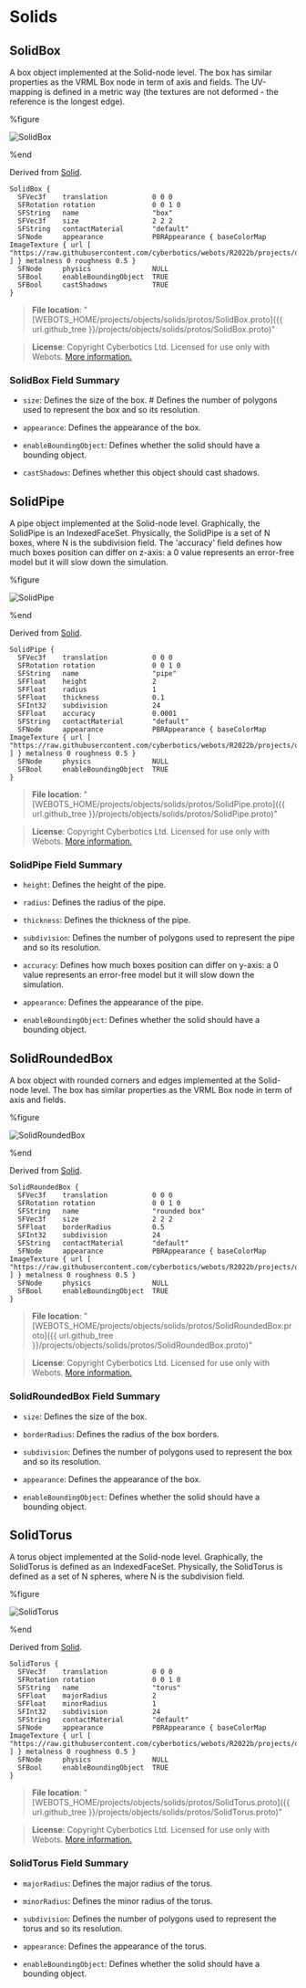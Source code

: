 # Solids

## SolidBox

A box object implemented at the Solid-node level.
The box has similar properties as the VRML Box node in term of axis and fields.
The UV-mapping is defined in a metric way (the textures are not deformed - the reference is the longest edge).

%figure

![SolidBox](images/objects/solids/SolidBox/model.thumbnail.png)

%end

Derived from [Solid](../reference/solid.md).

```
SolidBox {
  SFVec3f    translation           0 0 0
  SFRotation rotation              0 0 1 0
  SFString   name                  "box"
  SFVec3f    size                  2 2 2
  SFString   contactMaterial       "default"
  SFNode     appearance            PBRAppearance { baseColorMap ImageTexture { url [ "https://raw.githubusercontent.com/cyberbotics/webots/R2022b/projects/default/worlds/textures/tagged_wall.jpg" ] } metalness 0 roughness 0.5 }
  SFNode     physics               NULL
  SFBool     enableBoundingObject  TRUE
  SFBool     castShadows           TRUE
}
```

> **File location**: "[WEBOTS\_HOME/projects/objects/solids/protos/SolidBox.proto]({{ url.github_tree }}/projects/objects/solids/protos/SolidBox.proto)"

> **License**: Copyright Cyberbotics Ltd. Licensed for use only with Webots.
[More information.](https://cyberbotics.com/webots_assets_license)

### SolidBox Field Summary

- `size`: Defines the size of the box.                                                                                                             # Defines the number of polygons used to represent the box and so its resolution.

- `appearance`: Defines the appearance of the box.

- `enableBoundingObject`: Defines whether the solid should have a bounding object.

- `castShadows`: Defines whether this object should cast shadows.

## SolidPipe

A pipe object implemented at the Solid-node level.
Graphically, the SolidPipe is an IndexedFaceSet.
Physically, the SolidPipe is a set of N boxes, where N is the subdivision field.
The 'accuracy' field defines how much boxes position can differ on z-axis: a 0 value represents an error-free model but it will slow down the simulation.

%figure

![SolidPipe](images/objects/solids/SolidPipe/model.thumbnail.png)

%end

Derived from [Solid](../reference/solid.md).

```
SolidPipe {
  SFVec3f    translation           0 0 0
  SFRotation rotation              0 0 1 0
  SFString   name                  "pipe"
  SFFloat    height                2
  SFFloat    radius                1
  SFFloat    thickness             0.1
  SFInt32    subdivision           24
  SFFloat    accuracy              0.0001
  SFString   contactMaterial       "default"
  SFNode     appearance            PBRAppearance { baseColorMap ImageTexture { url [ "https://raw.githubusercontent.com/cyberbotics/webots/R2022b/projects/default/worlds/textures/tagged_wall.jpg" ] } metalness 0 roughness 0.5 }
  SFNode     physics               NULL
  SFBool     enableBoundingObject  TRUE
}
```

> **File location**: "[WEBOTS\_HOME/projects/objects/solids/protos/SolidPipe.proto]({{ url.github_tree }}/projects/objects/solids/protos/SolidPipe.proto)"

> **License**: Copyright Cyberbotics Ltd. Licensed for use only with Webots.
[More information.](https://cyberbotics.com/webots_assets_license)

### SolidPipe Field Summary

- `height`: Defines the height of the pipe.

- `radius`: Defines the radius of the pipe.

- `thickness`: Defines the thickness of the pipe.

- `subdivision`: Defines the number of polygons used to represent the pipe and so its resolution.

- `accuracy`: Defines how much boxes position can differ on y-axis: a 0 value represents an error-free model but it will slow down the simulation.

- `appearance`: Defines the appearance of the pipe.

- `enableBoundingObject`: Defines whether the solid should have a bounding object.

## SolidRoundedBox

A box object with rounded corners and edges implemented at the Solid-node level.
The box has similar properties as the VRML Box node in term of axis and fields.

%figure

![SolidRoundedBox](images/objects/solids/SolidRoundedBox/model.thumbnail.png)

%end

Derived from [Solid](../reference/solid.md).

```
SolidRoundedBox {
  SFVec3f    translation           0 0 0
  SFRotation rotation              0 0 1 0
  SFString   name                  "rounded box"
  SFVec3f    size                  2 2 2
  SFFloat    borderRadius          0.5
  SFInt32    subdivision           24
  SFString   contactMaterial       "default"
  SFNode     appearance            PBRAppearance { baseColorMap ImageTexture { url [ "https://raw.githubusercontent.com/cyberbotics/webots/R2022b/projects/default/worlds/textures/tagged_wall.jpg" ] } metalness 0 roughness 0.5 }
  SFNode     physics               NULL
  SFBool     enableBoundingObject  TRUE
}
```

> **File location**: "[WEBOTS\_HOME/projects/objects/solids/protos/SolidRoundedBox.proto]({{ url.github_tree }}/projects/objects/solids/protos/SolidRoundedBox.proto)"

> **License**: Copyright Cyberbotics Ltd. Licensed for use only with Webots.
[More information.](https://cyberbotics.com/webots_assets_license)

### SolidRoundedBox Field Summary

- `size`: Defines the size of the box.

- `borderRadius`: Defines the radius of the box borders.

- `subdivision`: Defines the number of polygons used to represent the box and so its resolution.

- `appearance`: Defines the appearance of the box.

- `enableBoundingObject`: Defines whether the solid should have a bounding object.

## SolidTorus

A torus object implemented at the Solid-node level.
Graphically, the SolidTorus is defined as an IndexedFaceSet.
Physically, the SolidTorus is defined as a set of N spheres, where N is the subdivision field.

%figure

![SolidTorus](images/objects/solids/SolidTorus/model.thumbnail.png)

%end

Derived from [Solid](../reference/solid.md).

```
SolidTorus {
  SFVec3f    translation           0 0 0
  SFRotation rotation              0 0 1 0
  SFString   name                  "torus"
  SFFloat    majorRadius           2
  SFFloat    minorRadius           1
  SFInt32    subdivision           24
  SFString   contactMaterial       "default"
  SFNode     appearance            PBRAppearance { baseColorMap ImageTexture { url [ "https://raw.githubusercontent.com/cyberbotics/webots/R2022b/projects/default/worlds/textures/tagged_wall.jpg" ] } metalness 0 roughness 0.5 }
  SFNode     physics               NULL
  SFBool     enableBoundingObject  TRUE
}
```

> **File location**: "[WEBOTS\_HOME/projects/objects/solids/protos/SolidTorus.proto]({{ url.github_tree }}/projects/objects/solids/protos/SolidTorus.proto)"

> **License**: Copyright Cyberbotics Ltd. Licensed for use only with Webots.
[More information.](https://cyberbotics.com/webots_assets_license)

### SolidTorus Field Summary

- `majorRadius`: Defines the major radius of the torus.

- `minorRadius`: Defines the minor radius of the torus.

- `subdivision`: Defines the number of polygons used to represent the torus and so its resolution.

- `appearance`: Defines the appearance of the torus.

- `enableBoundingObject`: Defines whether the solid should have a bounding object.

